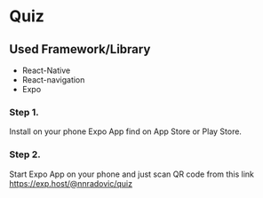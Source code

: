 # Quiz

## Used Framework/Library
- React-Native
- React-navigation
- Expo

### Step 1.

Install on your phone Expo App find on App Store or Play Store.

### Step 2.

Start Expo App on your phone and just scan QR code from this link https://exp.host/@nnradovic/quiz


